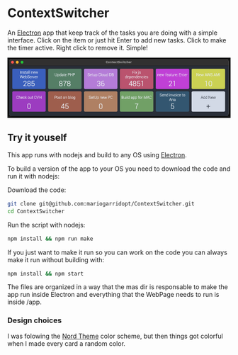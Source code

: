 ContextSwitcher
===

An [Electron](https://www.electronjs.org/) app that keep track of the tasks you are doing with a simple interface.
Click on the item or just hit Enter to add new tasks. Click to make the timer active. Right click to remove it. Simple!

![example of context switcher](images/example.png)

## Try it youself
This app runs with nodejs and build to any OS using [Electron](https://www.electronjs.org/).

To build a version of the app to your OS you need to download the code and run it with nodejs:

Download the code:

```bash
git clone git@github.com:mariogarridopt/ContextSwitcher.git
cd ContextSwitcher
```

Run the script with nodejs:

```bash
npm install && npm run make
```

If you just want to make it run so you can work on the code you can always make it run without building with:

```bash
npm install && npm start
```

The files are organized in a way that the mas dir is responsable to make the app run inside Electron and everything that the WebPage needs to run is inside /app.

### Design choices
I was folowing the [Nord Theme](https://www.nordtheme.com/) color scheme, but then things got colorful when I made every card a random color.
